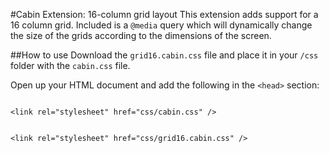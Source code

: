 #Cabin Extension: 16-column grid layout
This extension adds support for a 16 column grid. Included is a <code>@media</code> query which will dynamically change the size of the grids according to the dimensions of the screen.

##How to use
Download the <code>grid16.cabin.css</code> file and place it in your <code>/css</code> folder with the <code>cabin.css</code> file.

Open up your HTML document and add the following in the <code>&lt;head&gt;</code> section:

<code>
&lt;link rel="stylesheet" href="css/cabin.css" /&gt;
<br />
&lt;link rel="stylesheet" href="css/grid16.cabin.css" /&gt;
</code>